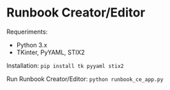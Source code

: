 # Runbook Creator/Editor

Requeriments:
- Python 3.x
- TKinter, PyYAML, STIX2

Installation:
`pip install tk pyyaml stix2`

Run Runbook Creator/Editor:
`python runbook_ce_app.py`
